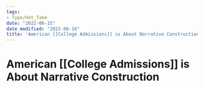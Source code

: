 ```yaml
---
tags:
- Type/Hot_Take
date: "2022-06-15"
date modified: "2022-06-16"
title: 'American [[College Admissions]] is About Narrative Construction'
---
```


# American [[College Admissions]] is About Narrative Construction
